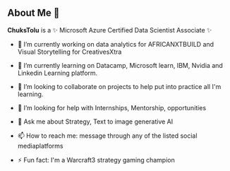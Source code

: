 ## About Me 👋


**ChuksTolu** is a ✨ Microsoft Azure Certified Data Scientist Associate ✨ 

- 🔭 I’m currently working on data analytics for AFRICANXTBUILD and Visual Storytelling for CreativesXtra
- 🌱 I’m currently learning on Datacamp, Microsoft learn, IBM, Nvidia and Linkedin Learning platform.
- 👯 I’m looking to collaborate on projects to help put into practice all I'm learning.
- 🤔 I’m looking for help with Internships, Mentorship, opportunities
- 💬 Ask me about Strategy, Text to image generative AI
- 📫 How to reach me: message through any of the listed social mediaplatforms
  
- ⚡ Fun fact: I'm a Warcraft3 strategy gaming champion

